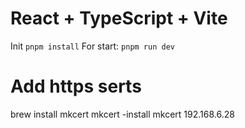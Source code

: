 # React + TypeScript + Vite
Init
```pnpm install```
For start:
```pnpm run dev```


# Add https serts

brew install mkcert
mkcert -install
mkcert 192.168.6.28


